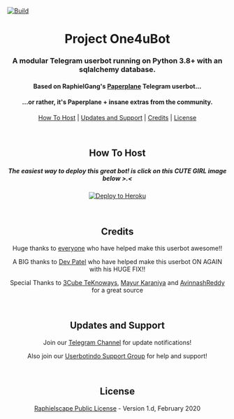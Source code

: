 [![Build](https://github.com/MoveAngel/UbotTest/workflows/Checker/badge.svg?branch=unstable)](https://github.com/MoveAngel/UbotTest/actions "Build Pass")
<h1 align="center">Project One4uBot</h1>
<h3 align="center">A modular Telegram userbot running on Python 3.8+ with an sqlalchemy database.</h3>
<h4 align="center">Based on RaphielGang's <a href="https://github.com/RaphielGang/Telegram-UserBot">Paperplane</a> Telegram userbot...</h4>
<h4 align="center">...or rather, it's Paperplane + insane extras from the community.</h4>
<p align="center"><a href="#how-to-host">How To Host</a> | <a href="#updates-and-support">Updates and Support</a> | <a href="#credits">Credits</a> | <a href="#license">License</a></p>
<p align="center">&nbsp;</p>
<h2 align="center">How To Host</h2>
<h5 align="center">The easiest way to deploy this great bot! is click on this CUTE GIRL image below >.<</h5>
<p align="center"><a href="https://heroku.com/deploy?template=https://github.com/MoveAngel/UbotTest/tree/unstable"> <img src="https://i.ibb.co/6XgGwxT/photo-2020-02-01-11-27-40.jpg" alt="Deploy to Heroku" /></a></p>
<p align="center">&nbsp;</p>
<h2 align="center">Credits</h2>
<p align="center">Huge thanks to <a href="https://github.com/MoveAngel/UbotTest/graphs/contributors">everyone</a> who have helped make this userbot awesome!!</p>
<p align="center">A BIG thanks to <a href="https://github.com/Devp73">Dev Patel</a> who have helped make this userbot ON AGAIN with his HUGE FIX!!</p>
<p align="center">Special Thanks to <a href="https://t.me/Three_Cube_TeKnoways">3Cube TeKnoways</a>, <a href="https://github.com/mkaraniya">Mayur Karaniya</a> and <a href="https://github.com/AvinashReddy3108">AvinnashReddy</a> for a great source</p>
<p align="center">&nbsp;</p>
<h2 align="center">Updates and Support</h2>
<p align="center">Join our <a href="https://t.me/userbotindocloud">Telegram Channel</a> for update notifications!</p>
<p align="center">Also join our <a href="https://t.me/userbotindo">Userbotindo Support Group</a> for help and support!</p>
<p align="center">&nbsp;</p>
<h2 align="center">License</h2>
<p align="center"><a href="https://github.com/MoveAngel/UbotTest/blob/unstable/LICENSE">Raphielscape Public License</a> - Version 1.d, February 2020</p>
